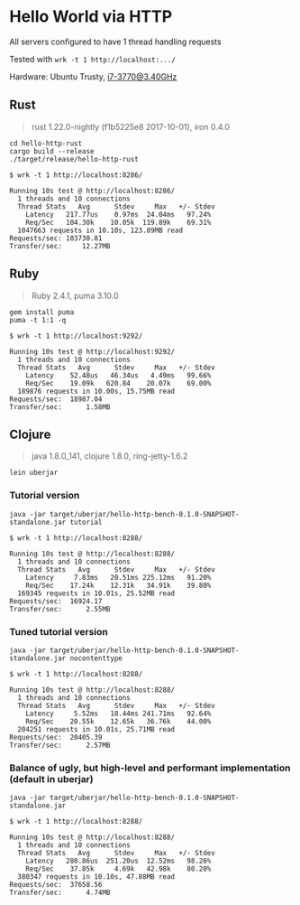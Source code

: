 # Hello World via HTTP

All servers configured to have 1 thread handling requests

Tested with `wrk -t 1 http://localhost:.../`

Hardware: Ubuntu Trusty, i7-3770@3.40GHz

## Rust

> rust 1.22.0-nightly (f1b5225e8 2017-10-01), iron 0.4.0

```
cd hello-http-rust
cargo build --release
./target/release/hello-http-rust
```

```
$ wrk -t 1 http://localhost:8286/

Running 10s test @ http://localhost:8286/
  1 threads and 10 connections
  Thread Stats   Avg      Stdev     Max   +/- Stdev
    Latency   217.77us    0.97ms  24.04ms   97.24%
    Req/Sec   104.30k    10.05k  119.89k    69.31%
  1047663 requests in 10.10s, 123.89MB read
Requests/sec: 103730.81
Transfer/sec:     12.27MB
```

## Ruby

> Ruby 2.4.1, puma 3.10.0

```
gem install puma
puma -t 1:1 -q
```

```
$ wrk -t 1 http://localhost:9292/

Running 10s test @ http://localhost:9292/
  1 threads and 10 connections
  Thread Stats   Avg      Stdev     Max   +/- Stdev
    Latency    52.48us   46.34us   4.49ms   99.66%
    Req/Sec    19.09k   620.84    20.07k    69.00%
  189876 requests in 10.00s, 15.75MB read
Requests/sec:  18987.04
Transfer/sec:      1.58MB
```

## Clojure

> java 1.8.0_141, clojure 1.8.0, ring-jetty-1.6.2

```
lein uberjar
```

### Tutorial version

```
java -jar target/uberjar/hello-http-bench-0.1.0-SNAPSHOT-standalone.jar tutorial
```

```
$ wrk -t 1 http://localhost:8288/

Running 10s test @ http://localhost:8288/
  1 threads and 10 connections
  Thread Stats   Avg      Stdev     Max   +/- Stdev
    Latency     7.83ms   20.51ms 225.12ms   91.20%
    Req/Sec    17.24k    12.31k   34.91k    39.80%
  169345 requests in 10.01s, 25.52MB read
Requests/sec:  16924.17
Transfer/sec:      2.55MB
```


### Tuned tutorial version

```
java -jar target/uberjar/hello-http-bench-0.1.0-SNAPSHOT-standalone.jar nocontenttype
```

```
$ wrk -t 1 http://localhost:8288/

Running 10s test @ http://localhost:8288/
  1 threads and 10 connections
  Thread Stats   Avg      Stdev     Max   +/- Stdev
    Latency     5.52ms   18.44ms 241.71ms   92.64%
    Req/Sec    20.55k    12.65k   36.76k    44.00%
  204251 requests in 10.01s, 25.71MB read
Requests/sec:  20405.39
Transfer/sec:      2.57MB
```


### Balance of ugly, but high-level and performant implementation (default in uberjar)

```
java -jar target/uberjar/hello-http-bench-0.1.0-SNAPSHOT-standalone.jar
```

```
$ wrk -t 1 http://localhost:8288/

Running 10s test @ http://localhost:8288/
  1 threads and 10 connections
  Thread Stats   Avg      Stdev     Max   +/- Stdev
    Latency   280.86us  251.20us  12.52ms   98.26%
    Req/Sec    37.85k     4.69k   42.98k    80.20%
  380347 requests in 10.10s, 47.88MB read
Requests/sec:  37658.56
Transfer/sec:      4.74MB
```